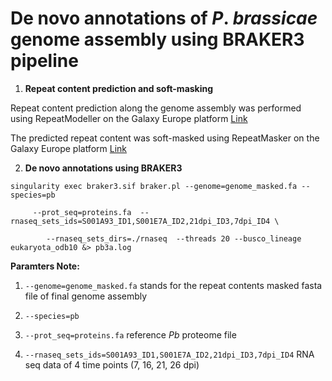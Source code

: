 # De novo annotations of _P_. _brassicae_ genome assembly using BRAKER3 pipeline

1. **Repeat content prediction and soft-masking** 

Repeat content prediction along the genome assembly was performed using RepeatModeller on the Galaxy Europe platform [Link](https://usegalaxy.eu/)

The predicted repeat content was soft-masked using RepeatMasker on the Galaxy Europe platform [Link](https://usegalaxy.eu/)

2. **De novo annotations using BRAKER3**

```
singularity exec braker3.sif braker.pl --genome=genome_masked.fa --species=pb 

     --prot_seq=proteins.fa  --rnaseq_sets_ids=S001A93_ID1,S001E7A_ID2,21dpi_ID3,7dpi_ID4 \

        --rnaseq_sets_dirs=./rnaseq  --threads 20 --busco_lineage eukaryota_odb10 &> pb3a.log
```
**Paramters Note:**

 1. ```--genome=genome_masked.fa``` stands for the repeat contents masked fasta file of final genome assembly

 2. ```--species=pb```

3. ```--prot_seq=proteins.fa``` reference _Pb_ proteome file  

4. ```--rnaseq_sets_ids=S001A93_ID1,S001E7A_ID2,21dpi_ID3,7dpi_ID4``` RNA seq data of 4 time points (7, 16, 21, 26 dpi)